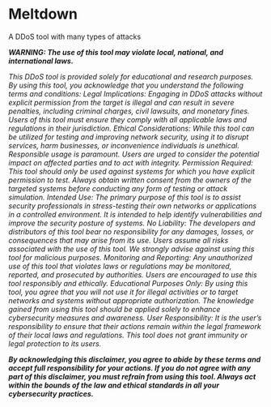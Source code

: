 # Meltdown
A DDoS tool with many types of attacks

***WARNING: The use of this tool may violate local, national, and international laws.***

*This DDoS tool is provided solely for educational and research purposes. By using this tool, you acknowledge that you understand the following terms and conditions:
Legal Implications: Engaging in DDoS attacks without explicit permission from the target is illegal and can result in severe penalties, including criminal charges, civil lawsuits, and monetary fines. Users of this tool must ensure they comply with all applicable laws and regulations in their jurisdiction.
Ethical Considerations: While this tool can be utilized for testing and improving network security, using it to disrupt services, harm businesses, or inconvenience individuals is unethical. Responsible usage is paramount. Users are urged to consider the potential impact on affected parties and to act with integrity.
Permission Required: This tool should only be used against systems for which you have explicit permission to test. Always obtain written consent from the owners of the targeted systems before conducting any form of testing or attack simulation.
Intended Use: The primary purpose of this tool is to assist security professionals in stress-testing their own networks or applications in a controlled environment. It is intended to help identify vulnerabilities and improve the security posture of systems.
No Liability: The developers and distributors of this tool bear no responsibility for any damages, losses, or consequences that may arise from its use. Users assume all risks associated with the use of this tool. We strongly advise against using this tool for malicious purposes.
Monitoring and Reporting: Any unauthorized use of this tool that violates laws or regulations may be monitored, reported, and prosecuted by authorities. Users are encouraged to use this tool responsibly and ethically.
Educational Purposes Only: By using this tool, you agree that you will not use it for illegal activities or to target networks and systems without appropriate authorization. The knowledge gained from using this tool should be applied solely to enhance cybersecurity measures and awareness.
User Responsibility: It is the user’s responsibility to ensure that their actions remain within the legal framework of their local laws and regulations. This tool does not grant immunity or legal protection to its users.*

***By acknowledging this disclaimer, you agree to abide by these terms and accept full responsibility for your actions. If you do not agree with any part of this disclaimer, you must refrain from using this tool. Always act within the bounds of the law and ethical standards in all your cybersecurity practices.***
